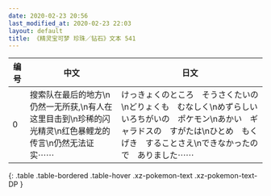 ```yaml
---
date: 2020-02-23 20:56
last_modified_at: 2020-02-23 22:03
layout: default
title: 《精灵宝可梦 珍珠／钻石》文本 541
---
```

| 编号 | 中文 | 日文 |
| ---- | ---- | ---- |
| 0 | 搜索队在最后的地方\n仍然一无所获,\n有人在这里目击到\n珍稀的闪光精灵\n红色暴鲤龙的传言\n仍然无法证实⋯⋯ | けっきょくのところ　そうさくたいの\nどりょくも　むなしく\nめずらしい　いろちがいの　ポケモン\nあかい　ギャラドスの　すがたは\nひとめ　もくげき　することさえ\nできなかったので　ありました⋯⋯ |
{: .table .table-bordered .table-hover .xz-pokemon-text .xz-pokemon-text-DP }